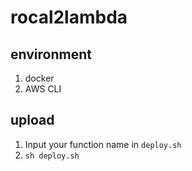 # rocal2lambda

## environment
1. docker 
2. AWS CLI 

## upload
1. Input your function name in `deploy.sh`
2. `sh deploy.sh`

